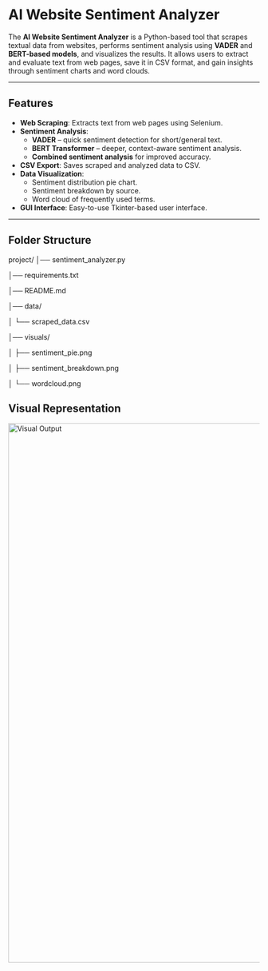 # AI Website Sentiment Analyzer  

The **AI Website Sentiment Analyzer** is a Python-based tool that scrapes textual data from websites, performs sentiment analysis using **VADER** and **BERT-based models**, and visualizes the results. It allows users to extract and evaluate text from web pages, save it in CSV format, and gain insights through sentiment charts and word clouds.  

---

## Features  

- **Web Scraping**: Extracts text from web pages using Selenium.  
- **Sentiment Analysis**:  
  - **VADER** – quick sentiment detection for short/general text.  
  - **BERT Transformer** – deeper, context-aware sentiment analysis.  
  - **Combined sentiment analysis** for improved accuracy.  
- **CSV Export**: Saves scraped and analyzed data to CSV.  
- **Data Visualization**:  
  - Sentiment distribution pie chart.  
  - Sentiment breakdown by source.  
  - Word cloud of frequently used terms.  
- **GUI Interface**: Easy-to-use Tkinter-based user interface.  

---

## Folder Structure

project/
│── sentiment_analyzer.py

│── requirements.txt

│── README.md

│── data/

│   └── scraped_data.csv

│── visuals/

│   ├── sentiment_pie.png

│   ├── sentiment_breakdown.png

│   └── wordcloud.png

## Visual Representation
<img width="1920" height="1080" alt="Visual Output" src="https://github.com/user-attachments/assets/216556c0-9665-4a41-8e57-2610d5638520" />
